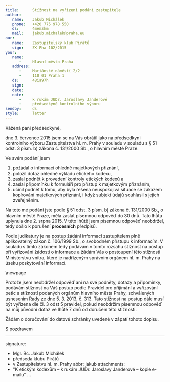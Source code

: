 ```yaml
---
title:      Stížnost na vyřízení podání zastupitele
author:
   name:    Jakub Michálek
   phone:   +420 775 978 550
   ds:      4memzkm
   mail:    jakub.michalek@praha.eu
our:
   name:    Zastupitelský klub Pirátů
   sign:    ZK Pha 102/2015
your:
   name:
      -     Hlavní město Praha
   address:
      -     Mariánské náměstí 2/2
      -     110 01 Praha 1
   ds:      48ia97h
   sign:
   date:    
   note:
      -     k rukám JUDr. Jaroslavy Janderové
      -     předsedkyně kontrolního výboru
sendby:     ds
style:      letter
---
```


Vážená paní předsedkyně,

dne 3. července 2015 jsem se na Vás obrátil jako na předsedkyni kontrolního 
výboru Zastupitelstva hl. m. Prahy v souladu v souladu s § 51 odst. 3 písm. b) 
zákona č. 131/2000 Sb., o hlavním městě Praze. 

Ve svém podání jsem 

1. požádal o informaci ohledně majetkových přiznání, 
2. položil dotaz ohledně výkladu etického kodexu, 
3. zaslal podnět k provedení kontroly etických kodexů a 
4. zaslal připomínku k formuláři pro přístup k majetkovým 
   přiznáním, 
5. učinil podnět k tomu, aby byla řešena neuspokojivá situace se zákazem 
   kopírování majetkových přiznání, i když subjekt údajů 
   souhlasil s jejich zveřejněním. 

Na toto mé podání jste podle § 51 odst. 3 písm. b) zákona č. 131/2000 Sb., 
o hlavním městě Praze, měla zaslat písemnou odpověď do 30 dnů. Tato lhůta
uplynula dne 2. srpna 2015. V této lhůtě jsem písemnou odpověď neobdržel, tedy
došlo k porušení **procesních** předpisů.

Podle judikatury je na postup žádání informací zastupitelem plně aplikovatelný
zákon č. 106/1999 Sb., o svobodném přístupu k informacím. V souladu s tímto 
zákonem tedy podávám v tomto rozsahu stížnost na postup při vyřizování žádosti
o informace a žádám Vás o postoupení této stížnosti Ministerstvu vnitra, které 
je nadřízeným správním orgánem hl. m. Prahy na úseku poskytování informací.

\newpage

Protože jsem neobdržel odpověď ani na své podněty, dotazy a připomínky, podávám
stížnost na Váš postup podle Pravidel pro přijímání a vyřizování petic a 
stížností podaných orgánům hlavního města Prahy, schválených usnesením Rady 
ze dne 5. 3. 2013, č. 313. Tato stížnost na postup dále musí být vyřízena dle 
čl. 3 odst 5 pravidel, pokud neobdržím písemnou odpověď na můj původní dotaz ve lhůtě 
7 dnů od doručení této stížnosti. 

Žádám o doručování do datové schránky uvedené v zápatí tohoto dopisu.

S pozdravem

---
signature:
  - Mgr. Bc. Jakub Michálek
  - předseda klubu Pirátů
  - v Zastupitelstvu hl. m. Prahy
abbr:       jakub
attachments:
  - "K etickým kodexům – k rukám JUDr. Jaroslavy Janderové – kopie e-mailu"
...
